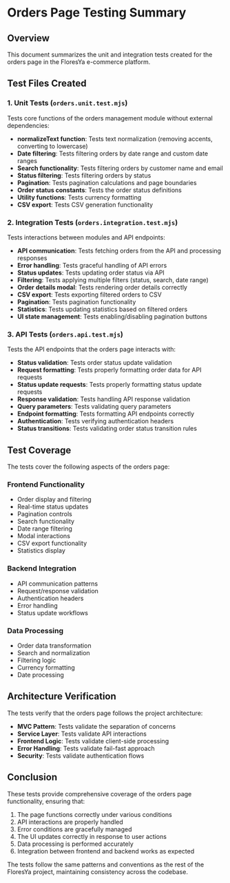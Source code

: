# Orders Page Testing Summary

## Overview

This document summarizes the unit and integration tests created for the orders page in the FloresYa e-commerce platform.

## Test Files Created

### 1. Unit Tests (`orders.unit.test.mjs`)

Tests core functions of the orders management module without external dependencies:

- **normalizeText function**: Tests text normalization (removing accents, converting to lowercase)
- **Date filtering**: Tests filtering orders by date range and custom date ranges
- **Search functionality**: Tests filtering orders by customer name and email
- **Status filtering**: Tests filtering orders by status
- **Pagination**: Tests pagination calculations and page boundaries
- **Order status constants**: Tests the order status definitions
- **Utility functions**: Tests currency formatting
- **CSV export**: Tests CSV generation functionality

### 2. Integration Tests (`orders.integration.test.mjs`)

Tests interactions between modules and API endpoints:

- **API communication**: Tests fetching orders from the API and processing responses
- **Error handling**: Tests graceful handling of API errors
- **Status updates**: Tests updating order status via API
- **Filtering**: Tests applying multiple filters (status, search, date range)
- **Order details modal**: Tests rendering order details correctly
- **CSV export**: Tests exporting filtered orders to CSV
- **Pagination**: Tests pagination functionality
- **Statistics**: Tests updating statistics based on filtered orders
- **UI state management**: Tests enabling/disabling pagination buttons

### 3. API Tests (`orders.api.test.mjs`)

Tests the API endpoints that the orders page interacts with:

- **Status validation**: Tests order status update validation
- **Request formatting**: Tests properly formatting order data for API requests
- **Status update requests**: Tests properly formatting status update requests
- **Response validation**: Tests handling API response validation
- **Query parameters**: Tests validating query parameters
- **Endpoint formatting**: Tests formatting API endpoints correctly
- **Authentication**: Tests verifying authentication headers
- **Status transitions**: Tests validating order status transition rules

## Test Coverage

The tests cover the following aspects of the orders page:

### Frontend Functionality

- Order display and filtering
- Real-time status updates
- Pagination controls
- Search functionality
- Date range filtering
- Modal interactions
- CSV export functionality
- Statistics display

### Backend Integration

- API communication patterns
- Request/response validation
- Authentication headers
- Error handling
- Status update workflows

### Data Processing

- Order data transformation
- Search and normalization
- Filtering logic
- Currency formatting
- Date processing

## Architecture Verification

The tests verify that the orders page follows the project architecture:

- **MVC Pattern**: Tests validate the separation of concerns
- **Service Layer**: Tests validate API interactions
- **Frontend Logic**: Tests validate client-side processing
- **Error Handling**: Tests validate fail-fast approach
- **Security**: Tests validate authentication flows

## Conclusion

These tests provide comprehensive coverage of the orders page functionality, ensuring that:

1. The page functions correctly under various conditions
2. API interactions are properly handled
3. Error conditions are gracefully managed
4. The UI updates correctly in response to user actions
5. Data processing is performed accurately
6. Integration between frontend and backend works as expected

The tests follow the same patterns and conventions as the rest of the FloresYa project, maintaining consistency across the codebase.
